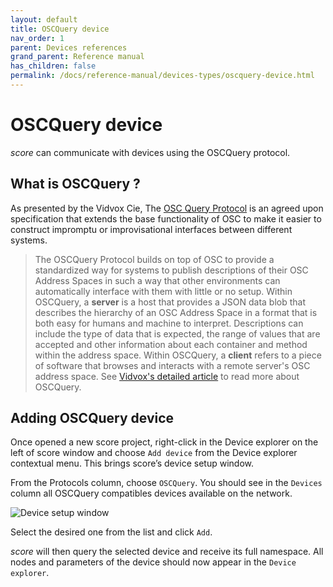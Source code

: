```yaml
---
layout: default
title: OSCQuery device
nav_order: 1
parent: Devices references
grand_parent: Reference manual
has_children: false
permalink: /docs/reference-manual/devices-types/oscquery-device.html
---
```


# OSCQuery device

*score* can communicate with devices using the OSCQuery protocol.

## What is OSCQuery ?

As presented by the Vidvox Cie, The [OSC Query Protocol](https://github.com/vidvox/oscqueryproposal) is an agreed upon specification that extends the base functionality of OSC to make it easier to construct impromptu or improvisational interfaces between different systems.

> The OSCQuery Protocol builds on top of OSC to provide a standardized way for systems to publish descriptions of their OSC Address Spaces in such a way that other environments can automatically interface with them with little or no setup.
Within OSCQuery, a **server** is a host that provides a JSON data blob that describes the hierarchy of an OSC Address Space in a format that is both easy for humans and machine to interpret. Descriptions can include the type of data that is expected, the range of values that are accepted and other information about each container and method within the address space.
Within OSCQuery, a **client** refers to a piece of software that browses and interacts with a remote server's OSC address space.
See [Vidvox's detailed article](https://vdmx.vidvox.net/blog/oscquery) to read more about OSCQuery.

## Adding OSCQuery device

Once opened a new score project, right-click in the Device explorer on the left of score window and choose `Add device` from the Device explorer contextual menu. This brings score’s device setup window.

From the Protocols column, choose `OSCQuery`. You should see in the `Devices` column all OSCQuery compatibles devices available on the network.

![Device setup window](/score-docs/assets/images/reference-manual/devices-types/oscquery-device.png "score device setup")

Select the desired one from the list and click `Add`.

*score* will then query the selected device and receive its full namespace. All nodes and parameters of the device should now appear in the `Device explorer`.

